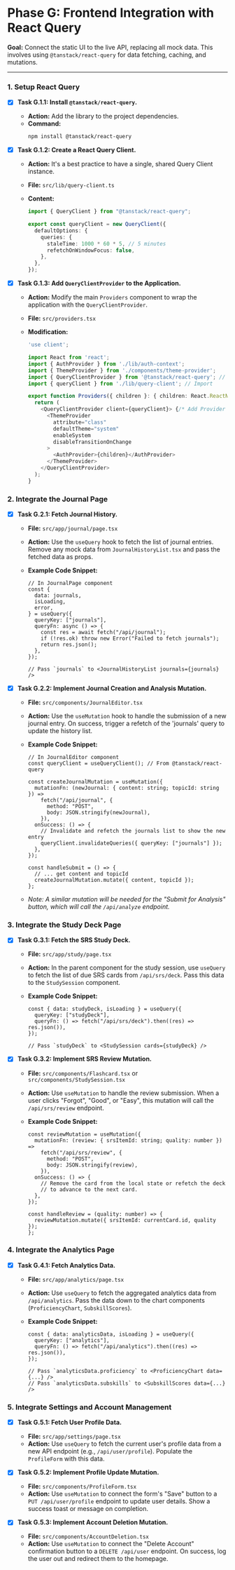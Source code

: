 # Phase G: Frontend Integration with React Query

**Goal:** Connect the static UI to the live API, replacing all mock data. This involves using `@tanstack/react-query` for data fetching, caching, and mutations.

---

### 1. Setup React Query

- [x] **Task G.1.1: Install `@tanstack/react-query`.**

  - **Action:** Add the library to the project dependencies.
  - **Command:**
    ```bash
    npm install @tanstack/react-query
    ```

- [x] **Task G.1.2: Create a React Query Client.**

  - **Action:** It's a best practice to have a single, shared Query Client instance.
  - **File:** `src/lib/query-client.ts`
  - **Content:**

    ```typescript
    import { QueryClient } from "@tanstack/react-query";

    export const queryClient = new QueryClient({
      defaultOptions: {
        queries: {
          staleTime: 1000 * 60 * 5, // 5 minutes
          refetchOnWindowFocus: false,
        },
      },
    });
    ```

- [x] **Task G.1.3: Add `QueryClientProvider` to the Application.**

  - **Action:** Modify the main `Providers` component to wrap the application with the `QueryClientProvider`.
  - **File:** `src/providers.tsx`
  - **Modification:**

    ```typescript
    'use client';

    import React from 'react';
    import { AuthProvider } from './lib/auth-context';
    import { ThemeProvider } from './components/theme-provider';
    import { QueryClientProvider } from '@tanstack/react-query'; // Import
    import { queryClient } from './lib/query-client'; // Import

    export function Providers({ children }: { children: React.ReactNode }) {
      return (
        <QueryClientProvider client={queryClient}> {/* Add Provider */}
          <ThemeProvider
            attribute="class"
            defaultTheme="system"
            enableSystem
            disableTransitionOnChange
          >
            <AuthProvider>{children}</AuthProvider>
          </ThemeProvider>
        </QueryClientProvider>
      );
    }
    ```

### 2. Integrate the Journal Page

- [x] **Task G.2.1: Fetch Journal History.**

  - **File:** `src/app/journal/page.tsx`
  - **Action:** Use the `useQuery` hook to fetch the list of journal entries. Remove any mock data from `JournalHistoryList.tsx` and pass the fetched data as props.
  - **Example Code Snippet:**

    ```tsx
    // In JournalPage component
    const {
      data: journals,
      isLoading,
      error,
    } = useQuery({
      queryKey: ["journals"],
      queryFn: async () => {
        const res = await fetch("/api/journal");
        if (!res.ok) throw new Error("Failed to fetch journals");
        return res.json();
      },
    });

    // Pass `journals` to <JournalHistoryList journals={journals} />
    ```

- [x] **Task G.2.2: Implement Journal Creation and Analysis Mutation.**

  - **File:** `src/components/JournalEditor.tsx`
  - **Action:** Use the `useMutation` hook to handle the submission of a new journal entry. On success, trigger a refetch of the 'journals' query to update the history list.
  - **Example Code Snippet:**

    ```tsx
    // In JournalEditor component
    const queryClient = useQueryClient(); // From @tanstack/react-query

    const createJournalMutation = useMutation({
      mutationFn: (newJournal: { content: string; topicId: string }) =>
        fetch("/api/journal", {
          method: "POST",
          body: JSON.stringify(newJournal),
        }),
      onSuccess: () => {
        // Invalidate and refetch the journals list to show the new entry
        queryClient.invalidateQueries({ queryKey: ["journals"] });
      },
    });

    const handleSubmit = () => {
      // ... get content and topicId
      createJournalMutation.mutate({ content, topicId });
    };
    ```

  - _Note: A similar mutation will be needed for the "Submit for Analysis" button, which will call the `/api/analyze` endpoint._

### 3. Integrate the Study Deck Page

- [x] **Task G.3.1: Fetch the SRS Study Deck.**

  - **File:** `src/app/study/page.tsx`
  - **Action:** In the parent component for the study session, use `useQuery` to fetch the list of due SRS cards from `/api/srs/deck`. Pass this data to the `StudySession` component.
  - **Example Code Snippet:**

    ```tsx
    const { data: studyDeck, isLoading } = useQuery({
      queryKey: ["studyDeck"],
      queryFn: () => fetch("/api/srs/deck").then((res) => res.json()),
    });

    // Pass `studyDeck` to <StudySession cards={studyDeck} />
    ```

- [x] **Task G.3.2: Implement SRS Review Mutation.**

  - **File:** `src/components/Flashcard.tsx` or `src/components/StudySession.tsx`
  - **Action:** Use `useMutation` to handle the review submission. When a user clicks "Forgot", "Good", or "Easy", this mutation will call the `/api/srs/review` endpoint.
  - **Example Code Snippet:**

    ```tsx
    const reviewMutation = useMutation({
      mutationFn: (review: { srsItemId: string; quality: number }) =>
        fetch("/api/srs/review", {
          method: "POST",
          body: JSON.stringify(review),
        }),
      onSuccess: () => {
        // Remove the card from the local state or refetch the deck
        // to advance to the next card.
      },
    });

    const handleReview = (quality: number) => {
      reviewMutation.mutate({ srsItemId: currentCard.id, quality });
    };
    ```

### 4. Integrate the Analytics Page

- [x] **Task G.4.1: Fetch Analytics Data.**

  - **File:** `src/app/analytics/page.tsx`
  - **Action:** Use `useQuery` to fetch the aggregated analytics data from `/api/analytics`. Pass the data down to the chart components (`ProficiencyChart`, `SubskillScores`).
  - **Example Code Snippet:**

    ```tsx
    const { data: analyticsData, isLoading } = useQuery({
      queryKey: ["analytics"],
      queryFn: () => fetch("/api/analytics").then((res) => res.json()),
    });

    // Pass `analyticsData.proficiency` to <ProficiencyChart data={...} />
    // Pass `analyticsData.subskills` to <SubskillScores data={...} />
    ```

### 5. Integrate Settings and Account Management

- [x] **Task G.5.1: Fetch User Profile Data.**

  - **File:** `src/app/settings/page.tsx`
  - **Action:** Use `useQuery` to fetch the current user's profile data from a new API endpoint (e.g., `/api/user/profile`). Populate the `ProfileForm` with this data.

- [x] **Task G.5.2: Implement Profile Update Mutation.**

  - **File:** `src/components/ProfileForm.tsx`
  - **Action:** Use `useMutation` to connect the form's "Save" button to a `PUT /api/user/profile` endpoint to update user details. Show a success toast or message on completion.

- [x] **Task G.5.3: Implement Account Deletion Mutation.**
  - **File:** `src/components/AccountDeletion.tsx`
  - **Action:** Use `useMutation` to connect the "Delete Account" confirmation button to a `DELETE /api/user` endpoint. On success, log the user out and redirect them to the homepage.

